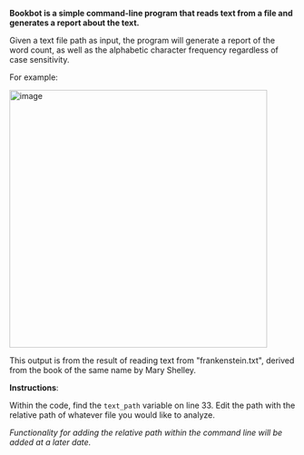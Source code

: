 **Bookbot is a simple command-line program that reads text from a file and generates a report about the text.**

Given a text file path as input, the program will generate a report of the word count, as well as the alphabetic character frequency regardless of case sensitivity.

For example:

<img width="454" alt="image" src="https://github.com/user-attachments/assets/e178fc35-0412-4d12-9de0-0e7ca97f1cf9" />

This output is from the result of reading text from "frankenstein.txt", derived from the book of the same name by Mary Shelley.

**Instructions**:

Within the code, find the `text_path` variable on line 33. Edit the path with the relative path of whatever file you would like to analyze.

_Functionality for adding the relative path within the command line will be added at a later date._
